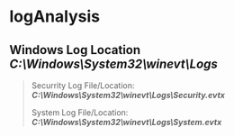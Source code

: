 # logAnalysis

## Windows Log Location ***C:\Windows\System32\winevt\Logs***
> Securrity Log File/Location: ***C:\Windows\System32\winevt\Logs\Security.evtx***
> 
> System Log File/Location: ***C:\Windows\System32\winevt\Logs\System.evtx***
